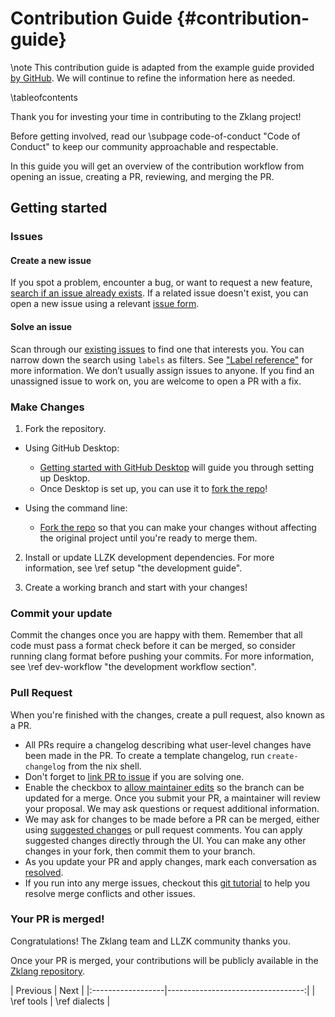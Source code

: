 # Contribution Guide {#contribution-guide}

\note This contribution guide is adapted from the example guide provided [by GitHub][git-example-guide].
We will continue to refine the information here as needed.

\tableofcontents

Thank you for investing your time in contributing to the Zklang project!

Before getting involved, read our \subpage code-of-conduct "Code of Conduct"
to keep our community approachable and respectable.

In this guide you will get an overview of the contribution workflow from
opening an issue, creating a PR, reviewing, and merging the PR.

## Getting started

### Issues

#### Create a new issue

If you spot a problem, encounter a bug, or want to request a new feature,
[search if an issue already exists][issues-page].
If a related issue doesn't exist, you can open a new issue using a relevant [issue form][new-issue].

#### Solve an issue

Scan through our [existing issues][issues-page] to find one that interests you.
You can narrow down the search using `labels` as filters.
See ["Label reference"][git-labels] for more information.
We don’t usually assign issues to anyone.
If you find an unassigned issue to work on, you are welcome to open a PR with a fix.

### Make Changes

1. Fork the repository.
- Using GitHub Desktop:
  - [Getting started with GitHub Desktop][git-desktop] will guide you through setting up Desktop.
  - Once Desktop is set up, you can use it to [fork the repo][git-desktop-fork]!

- Using the command line:
  - [Fork the repo][git-fork] so that you can make your changes without affecting the original project until you're ready to merge them.

2. Install or update LLZK development dependencies. For more information, see \ref setup "the development guide".

3. Create a working branch and start with your changes!

### Commit your update

Commit the changes once you are happy with them.
Remember that all code must pass a format check before it can be merged, so consider running clang format
before pushing your commits. For more information, see \ref dev-workflow "the development workflow section".

### Pull Request

When you're finished with the changes, create a pull request, also known as a PR.
- All PRs require a changelog describing what user-level changes have been made in the PR. To create a template changelog, run `create-changelog` from the nix shell.
- Don't forget to [link PR to issue][git-link-issue] if you are solving one.
- Enable the checkbox to [allow maintainer edits][git-maintainer-edits] so the branch can be updated for a merge.
Once you submit your PR, a maintainer will review your proposal. We may ask questions or request additional information.
- We may ask for changes to be made before a PR can be merged, either using [suggested changes][git-feedback] or pull request comments.
You can apply suggested changes directly through the UI.
You can make any other changes in your fork, then commit them to your branch.
- As you update your PR and apply changes, mark each conversation as [resolved][git-resolving-conversations].
- If you run into any merge issues, checkout this [git tutorial][git-merge-conflict-tutorial] to help you resolve merge conflicts and other issues.

### Your PR is merged!

Congratulations! The Zklang team and LLZK community thanks you.

Once your PR is merged, your contributions will be publicly available in the [Zklang repository][zklang-repo].

[issues-page]: https://github.com/Veridise/zirgen-to-llzk/issues
[new-issue]: https://github.com/Veridise/zirgen-to-llzk/issues/new/choose
[zklang-repo]: https://github.com/Veridise/zirgen-to-llzk

[git-example-guide]: https://github.com/github/docs/blob/278ce65fe7e7cb7e8432e9f032f94c7fe46c379e/.github/CONTRIBUTING.md
[git-labels]: https://docs.github.com/en/contributing/collaborating-on-github-docs/label-reference
[git-fork]: https://docs.github.com/en/github/getting-started-with-github/fork-a-repo#fork-an-example-repository
[git-desktop]: https://docs.github.com/en/desktop/installing-and-configuring-github-desktop/getting-started-with-github-desktop
[git-desktop-fork]: https://docs.github.com/en/desktop/contributing-and-collaborating-using-github-desktop/cloning-and-forking-repositories-from-github-desktop
[git-link-issue]: https://docs.github.com/en/issues/tracking-your-work-with-issues/linking-a-pull-request-to-an-issue
[git-maintainer-edits]: https://docs.github.com/en/github/collaborating-with-issues-and-pull-requests/allowing-changes-to-a-pull-request-branch-created-from-a-fork
[git-feedback]: https://docs.github.com/en/github/collaborating-with-issues-and-pull-requests/incorporating-feedback-in-your-pull-request
[git-resolving-conversations]: https://docs.github.com/en/github/collaborating-with-issues-and-pull-requests/commenting-on-a-pull-request#resolving-conversations
[git-merge-conflict-tutorial]: https://github.com/skills/resolve-merge-conflicts

<div class="section_buttons">
| Previous          |                              Next |
|:------------------|----------------------------------:|
| \ref tools | \ref dialects |
</div>
